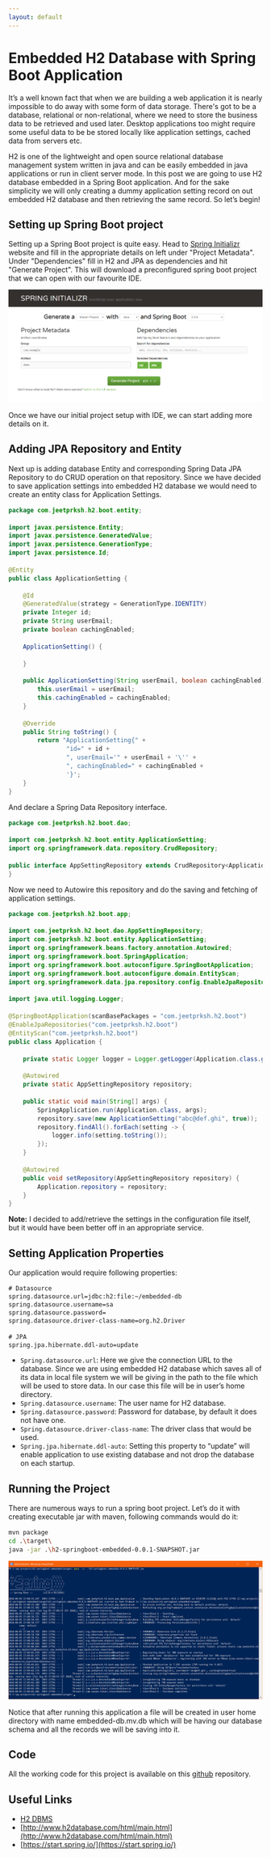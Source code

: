 ```yaml
---
layout: default
---
```


# Embedded H2 Database with Spring Boot Application

It’s a well known fact that when we are building a web application it is nearly impossible to do away with some form of data storage. There's got to be a database, relational or non-relational, where we need to store the business data to be retrieved and used later. Desktop applications too might require some useful data to be be stored locally like application settings, cached data from servers etc.

H2 is one of the lightweight and open source relational database management system written in java and can be easily embedded in java applications or run in client server mode. In this post we are going to use H2 database embedded in a Spring Boot application. And for the sake simplicity we will only creating a dummy application setting record on out embedded H2 database and then retrieving the same record. So let’s begin!

## Setting up Spring Boot project

Setting up a Spring Boot project is quite easy. Head to [Spring Initializr](https://start.spring.io/) website and fill in the appropriate details on left under "Project Metadata". Under "Dependencies" fill in H2 and JPA as dependencies and hit "Generate Project". This will download a preconfigured spring boot project that we can open with our favourite IDE.

![Spring Initializr](./img01.png "Generating Project from Spring Initializr")

Once we have our initial project setup with IDE, we can start adding more details on it.

## Adding JPA Repository and Entity

Next up is adding database Entity and corresponding Spring Data JPA Repository to do CRUD operation on that repository. Since we have decided to save application settings into embedded H2 database we would need to create an entity class for Application Settings.

```java
package com.jeetprksh.h2.boot.entity;

import javax.persistence.Entity;
import javax.persistence.GeneratedValue;
import javax.persistence.GenerationType;
import javax.persistence.Id;

@Entity
public class ApplicationSetting {

    @Id
    @GeneratedValue(strategy = GenerationType.IDENTITY)
    private Integer id;
    private String userEmail;
    private boolean cachingEnabled;

    ApplicationSetting() {

    }

    public ApplicationSetting(String userEmail, boolean cachingEnabled) {
        this.userEmail = userEmail;
        this.cachingEnabled = cachingEnabled;
    }

    @Override
    public String toString() {
        return "ApplicationSetting{" +
                "id=" + id +
                ", userEmail='" + userEmail + '\'' +
                ", cachingEnabled=" + cachingEnabled +
                '}';
    }
}
```

And declare a Spring Data Repository interface.

```java
package com.jeetprksh.h2.boot.dao;

import com.jeetprksh.h2.boot.entity.ApplicationSetting;
import org.springframework.data.repository.CrudRepository;

public interface AppSettingRepository extends CrudRepository<ApplicationSetting, Integer> {
}
```

Now we need to Autowire this repository and do the saving and fetching of application settings.

```java
package com.jeetprksh.h2.boot.app;

import com.jeetprksh.h2.boot.dao.AppSettingRepository;
import com.jeetprksh.h2.boot.entity.ApplicationSetting;
import org.springframework.beans.factory.annotation.Autowired;
import org.springframework.boot.SpringApplication;
import org.springframework.boot.autoconfigure.SpringBootApplication;
import org.springframework.boot.autoconfigure.domain.EntityScan;
import org.springframework.data.jpa.repository.config.EnableJpaRepositories;

import java.util.logging.Logger;

@SpringBootApplication(scanBasePackages = "com.jeetprksh.h2.boot")
@EnableJpaRepositories("com.jeetprksh.h2.boot")
@EntityScan("com.jeetprksh.h2.boot")
public class Application {

    private static Logger logger = Logger.getLogger(Application.class.getName());

	@Autowired
	private static AppSettingRepository repository;

	public static void main(String[] args) {
		SpringApplication.run(Application.class, args);
		repository.save(new ApplicationSetting("abc@def.ghi", true));
		repository.findAll().forEach(setting -> {
            logger.info(setting.toString());
        });
	}

	@Autowired
	public void setRepository(AppSettingRepository repository) {
		Application.repository = repository;
	}
}
```

**Note:** I decided to add/retrieve the settings in the configuration file itself, but it would have been better off in an appropriate service.

## Setting Application Properties

Our application would require following properties:

```properties
# Datasource
spring.datasource.url=jdbc:h2:file:~/embedded-db
spring.datasource.username=sa
spring.datasource.password=
spring.datasource.driver-class-name=org.h2.Driver

# JPA
spring.jpa.hibernate.ddl-auto=update
```

- `Spring.datasource.url`: Here we give the connection URL to the database. Since we are using embedded H2 database which saves all of its data in local file system we will be giving in the path to the file which will be used to store data. In our case this file will be in user’s home directory.
- `Spring.datasource.username`: The user name for H2 database.
- `Spring.datasource.password`: Password for database, by default it does not have one.
- `Spring.datasource.driver-class-name`: The driver class that would be used.
- `Spring.jpa.hibernate.ddl-auto`: Setting this property to “update” will enable application to use existing database and not drop the database on each startup.

## Running the Project

There are numerous ways to run a spring boot project. Let’s do it with creating executable jar with maven, following commands would do it:

```sh
mvn package
cd .\target\
java -jar .\h2-springboot-embedded-0.0.1-SNAPSHOT.jar
```

![Running the Project](./img02.png "Running the executable jar")

Notice that after running this application a file will be created in user home directory with name embedded-db.mv.db which will be having our database schema and all the records we will be saving into it.

 
## Code
All the working code for this project is available on this [github](https://github.com/jeetprksh/h2-springboot-embedded) repository.

 
## Useful Links
- [H2 DBMS](https://en.wikipedia.org/wiki/H2_(DBMS))
- [http://www.h2database.com/html/main.html](http://www.h2database.com/html/main.html)
- [https://start.spring.io/](https://start.spring.io/)
